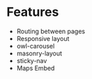 # Features 
- Routing between pages
- Responsive layout
- owl-carousel
- masonry-layout
- sticky-nav
- Maps Embed 
